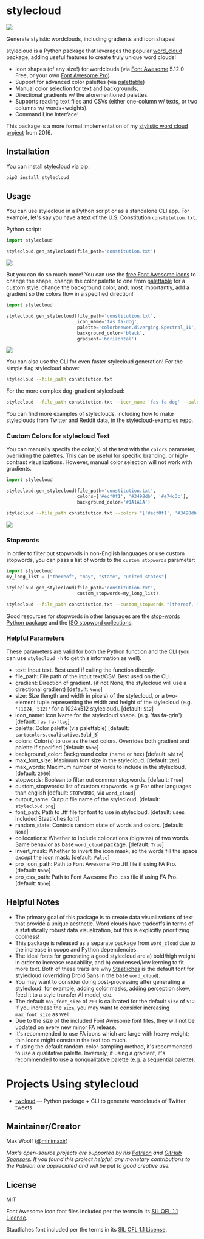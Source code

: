# stylecloud

![](https://github.com/minimaxir/stylecloud-examples/raw/master/stylecloud_banner.png)

Generate stylistic wordclouds, including gradients and icon shapes!

stylecloud is a Python package that leverages the popular [word_cloud](https://github.com/amueller/word_cloud) package, adding useful features to create truly unique word clouds!

* Icon shapes (of any size!) for wordclouds (via [Font Awesome](https://fontawesome.com) 5.12.0 Free, or your own [Font Awesome Pro](https://github.com/minimaxir/stylecloud-examples/tree/master/fa-pro))
* Support for advanced color palettes (via [palettable](https://jiffyclub.github.io/palettable/))
* Manual color selection for text and backgrounds,
* Directional gradients w/ the aforementioned palettes.
* Supports reading text files and CSVs (either one-column w/ texts, or two columns w/ words+weights).
* Command Line Interface!

This package is a more formal implementation of my [stylistic word cloud project](https://minimaxir.com/2016/05/wordclouds/) from 2016.

## Installation

You can install [stylecloud](https://pypi.org/project/stylecloud/) via pip:

```sh
pip3 install stylecloud
```

## Usage

You can use stylecloud in a Python script or as a standalone CLI app. For example, let's say you have a [text](https://github.com/amueller/word_cloud/blob/master/examples/constitution.txt) of the U.S. Constitution `constitution.txt`.

Python script:

```python
import stylecloud

stylecloud.gen_stylecloud(file_path='constitution.txt')
```

![](https://github.com/minimaxir/stylecloud-examples/raw/master/hello-world/stylecloud1.png)

But you can do so much more! You can use the [free Font Awesome icons](https://fontawesome.com/icons?d=gallery&m=free) to change the shape, change the color palette to one from [palettable](https://jiffyclub.github.io/palettable/) for a custom style, change the background color, and, most importantly, add a gradient so the colors flow in a specified direction!

```python
import stylecloud

stylecloud.gen_stylecloud(file_path='constitution.txt',
                          icon_name='fas fa-dog',
                          palette='colorbrewer.diverging.Spectral_11',
                          background_color='black',
                          gradient='horizontal')
```

![](https://github.com/minimaxir/stylecloud-examples/raw/master/hello-world/stylecloud3.png)

You can also use the CLI for even faster stylecloud generation! For the simple flag stylecloud above:

```sh
stylecloud --file_path constitution.txt
```

For the more complex dog-gradient stylecloud:

```sh
stylecloud --file_path constitution.txt --icon_name 'fas fa-dog' --palette colorbrewer.diverging.Spectral_11 --background_color black --gradient horizontal
```

You can find more examples of styleclouds, including how to make styleclouds from Twitter and Reddit data, in the [stylecloud-examples](https://github.com/minimaxir/stylecloud-examples) repo.

### Custom Colors for stylecloud Text

You can manually specify the color(s) of the text with the `colors` parameter, overriding the palettes. This can be useful for specific branding, or high-contrast visualizations. However, manual color selection will not work with gradients.

```python
import stylecloud

stylecloud.gen_stylecloud(file_path='constitution.txt',
                          colors=['#ecf0f1', '#3498db', '#e74c3c'],
                          background_color='#1A1A1A')
```

```sh
stylecloud --file_path constitution.txt --colors "['#ecf0f1', '#3498db', '#e74c3c']" --background_color '#1A1A1A'
```

![](https://github.com/minimaxir/stylecloud-examples/raw/master/hello-world/stylecloud5.png)

### Stopwords

In order to filter out stopwords in non-English languages or use custom stopwords, you can pass a list of words to the `custom_stopwords` parameter:

```python
import stylecloud
my_long_list = ["thereof", "may", "state", "united states"]

stylecloud.gen_stylecloud(file_path='constitution.txt',
                          custom_stopwords=my_long_list)
```

```sh
stylecloud --file_path constitution.txt --custom_stopwords "[thereof, may, state, united states]"
```

Good resources for stopwords in other languages are the [stop-words Python package](https://github.com/Alir3z4/python-stop-words) and the [ISO stopword collections](https://github.com/stopwords-iso/stopwords-iso).

### Helpful Parameters

These parameters are valid for both the Python function and the CLI (you can use `stylecloud -h` to get this information as well).

* text: Input text. Best used if calling the function directly.
* file_path: File path of the input text/CSV. Best used on the CLI.
* gradient: Direction of gradient. (if not None, the stylecloud will use a directional gradient) [default: `None`]
* size: Size (length and width in pixels) of the stylecloud, or a two-element tuple representing the width and height of the stylecloud (e.g. `'(1024, 512)'` for a 1024x512 stylecloud). [default: `512`]
* icon_name: Icon Name for the stylecloud shape. (e.g. 'fas fa-grin') [default: `fas fa-flag`]
* palette: Color palette (via palettable) [default: `cartocolors.qualitative.Bold_5`]
* colors: Color(s) to use as the text colors. Overrides both gradient and palette if specified [default: `None`]
* background_color: Background color (name or hex) [default: `white`]
* max_font_size: Maximum font size in the stylecloud. [default: `200`]
* max_words: Maximum number of words to include in the stylecloud. [default: `2000`]
* stopwords: Boolean to filter out common stopwords. [default: `True`]
* custom_stopwords: list of custom stopwords. e.g: For other languages than english [default: `STOPWORDS`, via `word_cloud`]
* output_name: Output file name of the stylecloud. [default: `stylecloud.png`]
* font_path: Path to .ttf file for font to use in stylecloud. [default: uses included Staatliches font]
* random_state: Controls random state of words and colors. [default: `None`]
* collocations: Whether to include collocations (bigrams) of two words. Same behavior as base `word_cloud` package. [default: `True`]
* invert_mask: Whether to invert the icon mask, so the words fill the space *except* the icon mask. [default: `False`]
* pro_icon_path: Path to Font Awesome Pro .ttf file if using FA Pro. [default: `None`]
* pro_css_path: Path to Font Awesome Pro .css file if using FA Pro. [default: `None`]

## Helpful Notes

* The primary goal of this package is to create data visualizations of text that provide a unique aesthetic. Word clouds have tradeoffs in terms of a statistically robust data visualization, but this is explicitly prioritizing coolness!
* This package is released as a separate package from `word_cloud` due to the increase in scope and Python dependencies.
* The ideal fonts for generating a good stylecloud are a) bold/high weight in order to increase readability, and b) condensed/low kerning to fit more text. Both of these traits are why [Staatliches](https://fonts.google.com/specimen/Staatliches) is the default font for stylecloud (overriding Droid Sans in the base `word_cloud`).
* You may want to consider doing post-processing after generating a stylecloud: for example, adding color masks, adding perception skew, feed it to a style transfer AI model, etc.
* The default `max_font_size` of `200` is calibrated for the default `size` of `512`. If you increase the `size`, you may want to consider increasing `max_font_size` as well.
* Due to the size of the included Font Awesome font files, they will not be updated on every new minor FA release.
* It's recommended to use FA icons which are large with heavy weight; thin icons might constrain the text too much.
* If using the default random-color-sampling method, it's recommended to use a qualitative palette. Inversely, if using a gradient, it's recommended to use a *non*qualitative palette (e.g. a sequential palette).
  
# Projects Using stylecloud

* [twcloud](https://github.com/minimaxir/twcloud) — Python package + CLI to generate wordclouds of Twitter tweets.

## Maintainer/Creator

Max Woolf ([@minimaxir](https://minimaxir.com))

*Max's open-source projects are supported by his [Patreon](https://www.patreon.com/minimaxir) and [GitHub Sponsors](https://github.com/sponsors/minimaxir). If you found this project helpful, any monetary contributions to the Patreon are appreciated and will be put to good creative use.*

## License

MIT

Font Awesome icon font files included per the terms in its [SIL OFL 1.1 License](https://scripts.sil.org/cms/scripts/page.php?site_id=nrsi&id=OFL).

Staatliches font included per the terms in its [SIL OFL 1.1 License](https://scripts.sil.org/cms/scripts/page.php?site_id=nrsi&id=OFL).
